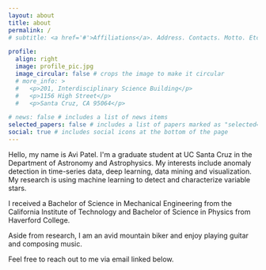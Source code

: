 ```yaml
---
layout: about
title: about
permalink: /
# subtitle: <a href='#'>Affiliations</a>. Address. Contacts. Motto. Etc.

profile:
  align: right
  image: profile_pic.jpg
  image_circular: false # crops the image to make it circular
  # more_info: >
  #   <p>201, Interdisciplinary Science Building</p>
  #   <p>1156 High Street</p>
  #   <p>Santa Cruz, CA 95064</p>

# news: false # includes a list of news items
selected_papers: false # includes a list of papers marked as "selected={true}"
social: true # includes social icons at the bottom of the page
---
```


Hello, my name is Avi Patel. I'm a graduate student at UC Santa Cruz in the Department of Astronomy and Astrophysics. My interests include anomaly detection in time-series data, deep learning, data mining and visualization. My research is using machine learning to detect and characterize variable stars. 

I received a Bachelor of Science in Mechanical Engineering from the California Institute of Technology and Bachelor of Science in Physics from Haverford College. 

Aside from research, I am an avid mountain biker and enjoy playing guitar and composing music. 

Feel free to reach out to me via email linked below. 


<!-- Write your biography here. Tell the world about yourself. Link to your favorite [subreddit](http://reddit.com). You can put a picture in, too. The code is already in, just name your picture `prof_pic.jpg` and put it in the `img/` folder.

Put your address / P.O. box / other info right below your picture. You can also disable any of these elements by editing `profile` property of the YAML header of your `_pages/about.md`. Edit `_bibliography/papers.bib` and Jekyll will render your [publications page](/al-folio/publications/) automatically.

Link to your social media connections, too. This theme is set up to use [Font Awesome icons](https://fontawesome.com/) and [Academicons](https://jpswalsh.github.io/academicons/), like the ones below. Add your Facebook, Twitter, LinkedIn, Google Scholar, or just disable all of them. -->
